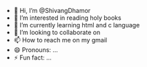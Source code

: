 - 👋 Hi, I’m @ShivangDhamor
- 👀 I’m interested in reading holy books
- 🌱 I’m currently learning html and c language
- 💞️ I’m looking to collaborate on 
- 📫 How to reach me on my gmail
- 😄 Pronouns: ...
- ⚡ Fun fact: ...

<!---
ShivangDhamor/ShivangDhamor is a ✨ special ✨ repository because its `README.md` (this file) appears on your GitHub profile.
You can click the Preview link to take a look at your changes.
--->

